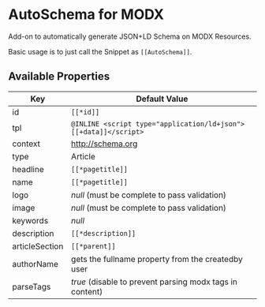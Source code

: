 # AutoSchema for MODX

Add-on to automatically generate JSON+LD Schema on MODX Resources.

Basic usage is to just call the Snippet as `[[AutoSchema]]`.

## Available Properties

| **Key**        | **Default Value**                                                |
| -------------- | ---------------------------------------------------------------- |
| id             | `[[*id]]`                                                        | 
| tpl            | `@INLINE <script type="application/ld+json">[[+data]]</script>` |
| context        | http://schema.org                                                |
| type           | Article                                                          |
| headline       | `[[*pagetitle]]`                                                 |
| name           | `[[*pagetitle]]`                                                 | 
| logo           | *null* (must be complete to pass validation)                     | 
| image          | *null* (must be complete to pass validation)                     |
| keywords       | *null*                                                           | 
| description    | `[[*description]]`                                               |
| articleSection | `[[*parent]]`                                                    |
| authorName     | gets the fullname property from the createdby user               |
| parseTags      | *true* (disable to prevent parsing modx tags in content)         |